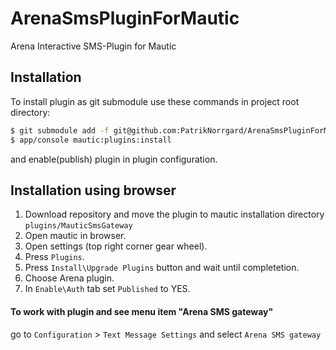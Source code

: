 # ArenaSmsPluginForMautic
Arena Interactive SMS-Plugin for Mautic

## Installation
To install plugin as git submodule use these commands in project root directory:
```bash
$ git submodule add -f git@github.com:PatrikNorrgard/ArenaSmsPluginForMautic.git plugins/MauticSmsGatewayBundle
$ app/console mautic:plugins:install
``` 
and enable(publish) plugin in plugin configuration.  

## Installation using browser

1. Download repository and move the plugin to mautic installation directory `plugins/MauticSmsGateway`  
2. Open mautic in browser.  
3. Open settings (top right corner gear wheel).  
4. Press `Plugins`.  
5. Press `Install\Upgrade Plugins` button and wait until completetion.  
6. Choose Arena plugin.  
7. In `Enable\Auth` tab set `Published` to YES.

#### To work with plugin and see menu item "Arena SMS gateway"

go to `Configuration` > `Text Message Settings` and select `Arena SMS gateway` 